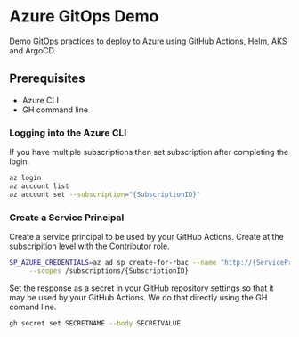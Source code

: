# Azure GitOps Demo

Demo GitOps practices to deploy to Azure using GitHub Actions, Helm, AKS and ArgoCD.

## Prerequisites

* Azure CLI
* GH command line

### Logging into the Azure CLI

If you have multiple subscriptions then set subscription after completing the login.

```sh
az login
az account list
az account set --subscription="{SubscriptionID}"
```

### Create a Service Principal

Create a service principal to be used by your GitHub Actions. Create at the subscripition level with the Contributor role.

```sh
SP_AZURE_CREDENTIALS=az ad sp create-for-rbac --name "http://{ServicePrincipalName}" --sdk-auth --role Contributor \
     --scopes /subscriptions/{SubscriptionID}
```

Set the response as a secret in your GitHub repository settings so that it may be used by your GitHub Actions.
We do that directly using the GH comand line.

```sh
gh secret set SECRETNAME --body SECRETVALUE
```
